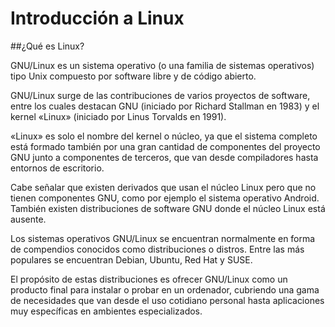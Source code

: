 # Introducción a Linux

##¿Qué es Linux?

GNU/Linux es un sistema operativo (o una familia
de sistemas operativos) tipo Unix compuesto por 
software libre y de código abierto. 

GNU/Linux surge de las contribuciones de varios proyectos 
de software, entre los cuales destacan GNU
(iniciado por Richard Stallman en 1983) y el 
kernel «Linux» (iniciado por Linus Torvalds 
en 1991).

«Linux» es solo el nombre del kernel o 
núcleo, ya que el sistema completo está 
formado también por una gran cantidad de 
componentes del proyecto GNU junto a componentes 
de terceros, que van desde compiladores 
hasta entornos de escritorio.

​Cabe señalar que existen derivados que usan el 
núcleo Linux pero que no tienen componentes 
GNU, como por ejemplo el sistema operativo Android.
También existen distribuciones de software GNU
donde el núcleo Linux está ausente.
 
Los sistemas operativos GNU/Linux se encuentran 
normalmente en forma de compendios conocidos como 
distribuciones o distros. Entre las más populares 
se encuentran Debian, Ubuntu, Red Hat y SUSE. 

El propósito de estas distribuciones es 
ofrecer GNU/Linux como un producto final para 
instalar o probar en un ordenador, cubriendo 
una gama de necesidades que van desde el uso 
cotidiano personal hasta aplicaciones muy 
específicas en ambientes especializados.
